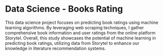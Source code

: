 # Data Science - Books Rating
This data science project focuses on predicting book ratings using machine learning algorithms.
By leveraging web scraping techniques, I gather comprehensive book information and user ratings from the online platform Storytel.
Overall, this study showcases the potential of machine learning in predicting book ratings, utilizing data from Storytel to enhance our knowledge in literature recommendation systems.
